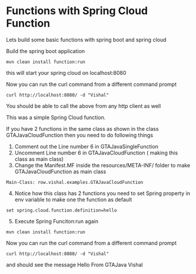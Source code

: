 # Functions with Spring Cloud Function

Lets build some basic functions with spring boot and spring cloud

Build the spring boot application

```
mvn clean install function:run
```

this will start your spring cloud on localhost:8080

Now you can run the curl command from a different command prompt

```
curl http://localhost:8080/ -d "Vishal"
```


You should be able to call the above from any http client as well

This was a simple Spring Cloud function.

If you have 2 functions in the same class as shown in the class GTAJavaCloudFunction then you need to do following things 

1) Comment out the Line number 6 in GTAJavaSingleFunction 
2) Uncomment Line number 6 in GTAJavaCloudFunction ( making this class as main class)
3) Change the Manifest.MF inside the resources/META-INF/ folder to make GTAJavaCloudFunction as main class

```
Main-Class: row.vishal.examples.GTAJavaCloudFunction
```
4) Notice how this class has 2 functions you need to set Spring property in env variable to make one the function as default

```
set spring.cloud.function.definition=hello 
```
5) Execute Spring Funciton:run again 

```
mvn clean install function:run
```

Now you can run the curl command from a different command prompt

```
curl http://localhost:8080/ -d "Vishal"
```

and should see the message Hello From GTAJava Vishal
